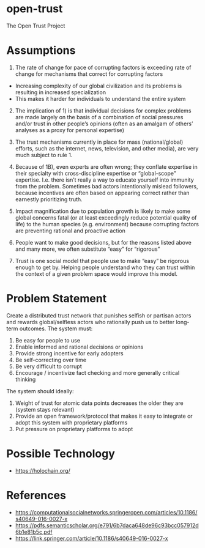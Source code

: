# open-trust
The Open Trust Project 

# Assumptions

1. The rate of change for pace of corrupting factors is exceeding rate of change for mechanisms that correct for corrupting factors
  * Increasing complexity of our global civilization and its problems is resulting in increased specialization
  * This makes it harder for individuals to understand the entire system 

2. The implication of 1) is that individual decisions for complex problems are made largely on the basis of a combination of social pressures and/or trust in other people’s opinions (often as an amalgam of others’ analyses as a proxy for personal expertise)

3. The trust mechanisms currently in place for mass (national/global) efforts, such as the internet, news, television, and other media), are very much subject to rule 1. 

4. Because of 1B), even experts are often wrong; they conflate expertise in their specialty with cross-discipline expertise or “global-scope” expertise. I.e. there isn’t really a way to educate yourself into immunity from the problem. Sometimes bad actors intentionally mislead followers, because incentives are often based on appearing correct rather than earnestly prioritizing truth.

5. Impact magnification due to population growth is likely to make some global concerns fatal (or at least exceedingly reduce potential  quality of life) to the human species (e.g. environment) because corrupting factors are preventing rational and proactive action

6. People want to make good decisions, but for the reasons listed above and many more, we often substitute “easy” for “rigorous”

7. Trust is one social model that people use to make “easy” be rigorous enough to get by. Helping people understand who they can trust within the context of a given problem space would improve this model.

# Problem Statement

Create a distributed trust network that punishes selfish or partisan actors and rewards global/selfless actors who rationally push us to better long-term outcomes. The system must:

1. Be easy for people to use
2. Enable informed and rational decisions or opinions
3. Provide strong incentive for early adopters
4. Be self-correcting over time
5. Be very difficult to corrupt
6. Encourage / incentivize fact checking and more generally critical thinking

The system should ideally:

1. Weight of trust for atomic data points decreases the older they are (system stays relevant)
2. Provide an open framework/protocol that makes it easy to integrate or adopt this system with proprietary platforms
3. Put pressure on proprietary platforms to adopt

# Possible Technology 

* https://holochain.org/

# References

* https://computationalsocialnetworks.springeropen.com/articles/10.1186/s40649-016-0027-x
* https://pdfs.semanticscholar.org/e791/6b7daca648de96c93bcc057912d6b1e81b5c.pdf
* https://link.springer.com/article/10.1186/s40649-016-0027-x
